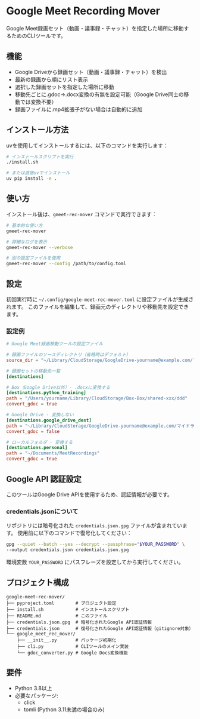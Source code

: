 # Google Meet Recording Mover

Google Meet録画セット（動画・議事録・チャット）を指定した場所に移動するためのCLIツールです。

## 機能

- Google Driveから録画セット（動画・議事録・チャット）を検出
- 最新の録画から順にリスト表示
- 選択した録画セットを指定した場所に移動
- 移動先ごとに.gdoc→.docx変換の有無を設定可能（Google Drive同士の移動では変換不要）
- 録画ファイルに.mp4拡張子がない場合は自動的に追加

## インストール方法

uvを使用してインストールするには、以下のコマンドを実行します：

```bash
# インストールスクリプトを実行
./install.sh

# または直接uvでインストール
uv pip install -e .
```

## 使い方

インストール後は、`gmeet-rec-mover` コマンドで実行できます：

```bash
# 基本的な使い方
gmeet-rec-mover

# 詳細なログを表示
gmeet-rec-mover --verbose

# 別の設定ファイルを使用
gmeet-rec-mover --config /path/to/config.toml
```

## 設定

初回実行時に `~/.config/google-meet-rec-mover.toml` に設定ファイルが生成されます。
このファイルを編集して、録画元のディレクトリや移動先を設定できます。

### 設定例

```toml
# Google Meet録画移動ツールの設定ファイル

# 録画ファイルのソースディレクトリ（省略時はデフォルト）
source_dir = "~/Library/CloudStorage/GoogleDrive-yourname@example.com/マイドライブ/Meet Recordings"

# 録画セットの移動先一覧
[destinations]

# Box（Google Drive以外）- .docxに変換する
[destinations.python_training]
path = "/Users/yourname/Library/CloudStorage/Box-Box/shared-xxx/ddd"
convert_gdoc = true

# Google Drive - 変換しない
[destinations.google_drive_dest]
path = "~/Library/CloudStorage/GoogleDrive-yourname@example.com/マイドライブ/会議録"
convert_gdoc = false

# ローカルフォルダ - 変換する
[destinations.personal]
path = "~/Documents/MeetRecordings"
convert_gdoc = true
```

## Google API 認証設定

このツールはGoogle Drive APIを使用するため、認証情報が必要です。

### credentials.jsonについて

リポジトリには暗号化された `credentials.json.gpg` ファイルが含まれています。
使用前に以下のコマンドで復号化してください：

```bash
gpg --quiet --batch --yes --decrypt --passphrase="$YOUR_PASSWORD" \
--output credentials.json credentials.json.gpg
```

環境変数 `YOUR_PASSWORD` にパスフレーズを設定してから実行してください。

## プロジェクト構成

```
google-meet-rec-mover/
├── pyproject.toml        # プロジェクト設定
├── install.sh            # インストールスクリプト
├── README.md             # このファイル
├── credentials.json.gpg  # 暗号化されたGoogle API認証情報
├── credentials.json      # 復号化されたGoogle API認証情報（gitignore対象）
└── google_meet_rec_mover/
    ├── __init__.py       # パッケージ初期化
    ├── cli.py            # CLIツールのメイン実装
    └── gdoc_converter.py # Google Docs変換機能
```

## 要件

- Python 3.8以上
- 必要なパッケージ:
  - click
  - tomli (Python 3.11未満の場合のみ)
